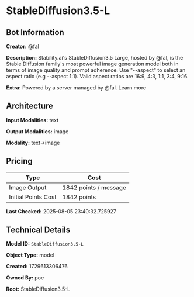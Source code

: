 # StableDiffusion3.5-L

## Bot Information

**Creator:** @fal

**Description:** Stability.ai's StableDiffusion3.5 Large, hosted by @fal, is the Stable Diffusion family's most powerful image generation model both in terms of image quality and prompt adherence. Use "--aspect" to select an aspect ratio (e.g --aspect 1:1). Valid aspect ratios are 16:9, 4:3, 1:1, 3:4, 9:16.

**Extra:** Powered by a server managed by @fal. Learn more


## Architecture

**Input Modalities:** text

**Output Modalities:** image

**Modality:** text->image


## Pricing

| Type | Cost |
|------|------|
| Image Output | 1842 points / message |
| Initial Points Cost | 1842 points |

**Last Checked:** 2025-08-05 23:40:32.725927


## Technical Details

**Model ID:** `StableDiffusion3.5-L`

**Object Type:** model

**Created:** 1729613306476

**Owned By:** poe

**Root:** StableDiffusion3.5-L
